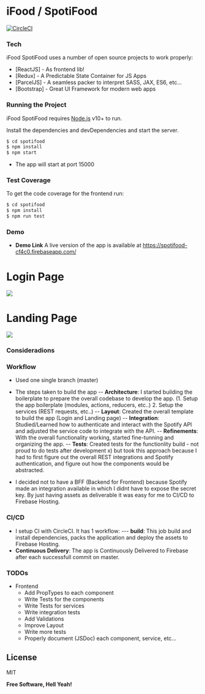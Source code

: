 # iFood / SpotiFood

[![CircleCI](https://circleci.com/bb/fabriciofrontarolli/spotifood.svg?style=svg)](https://circleci.com/bb/fabriciofrontarolli/spotifood)

### Tech

iFood SpotiFood uses a number of open source projects to work properly:

* [ReactJS] - As frontend lib!
* [Redux] - A Predictable State Container for JS Apps
* [ParcelJS] - A seamless packer to interpret SASS, JAX, ES6, etc...
* [Bootstrap] - Great UI Framework for modern web apps

### Running the Project

iFood SpotiFood requires [Node.js](https://nodejs.org/) v10+ to run.

Install the dependencies and devDependencies and start the server.

```sh
$ cd spotifood
$ npm install
$ npm start
```

- The app will start at port 15000

### Test Coverage
To get the code coverage for the frontend run:

```sh
$ cd spotifood
$ npm install
$ npm run test
```

### Demo

- **Demo Link** A live version of the app is available at https://spotifood-cf4c0.firebaseapp.com/

# **Login Page**

![](//i.imgur.com/pg9eRRs.png)

# **Landing Page**

![](//i.imgur.com/mOBEIaw.png)

### Consideradions

### Workflow

- Used one single branch (master)
- The steps taken to build the app
-- **Architecture**: I started building the boilerplate to prepare the overall codebase to develop the app. (1. Setup the app boilerplate (modules, actions, reducers, etc..) 2. Setup the services (REST requests, etc..)
-- **Layout**: Created the overall template to build the app (Login and Landing page)
-- **Integration**: Studied/Learned how to authenticate and interact with the Spotify API and adjusted the service code to integrate with the API.
-- **Refinements**: With the overall functionality working, started fine-tunning and organizing the app.
-- **Tests**: Created tests for the functionlity build - not proud to do tests after development x) but took this approach because I had to first figure out the overall REST integrations and Spotify authentication, and figure out how the components would be abstracted.

- I decided not to have a BFF (Backend for Frontend) because Spotify made an integration available in which I didnt have to expose the secret key. By just having assets as deliverable it was easy for me to CI/CD to Firebase Hosting.

### CI/CD

- I setup CI with CircleCI. It has 1 workflow: 
--- **build**: This job build and install dependencies, packs the application and deploy the assets to Firebase Hosting.
- **Continuous Delivery**: The app is Continuously Delivered to Firebase after each successfull commit on master.




### TODOs
 - Frontend
    - Add PropTypes to each component
    - Write Tests for the components
    - Write Tests for services
    - Write integration tests
    - Add Validations
    - Improve Layout
    - Write more tests
    - Properly document (JSDoc) each component, service, etc...

License
----
MIT

**Free Software, Hell Yeah!**